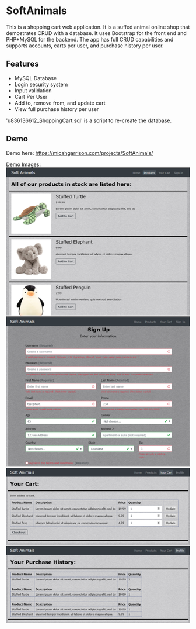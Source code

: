 # SoftAnimals
This is a shopping cart web application. It is a suffed animal online shop that demostrates CRUD with a database.
It uses Bootstrap for the front end and PHP+MySQL for the backend.
The app has full CRUD capabilities and supports accounts, carts per user, and purchase history per user.

## Features
- MySQL Database
- Login security system
- Input validation
- Cart Per User
- Add to, remove from, and update cart
- View full purchase history per user

'u836136612_ShoppingCart.sql' is a script to re-create the database.

## Demo

Demo here:
https://micahgarrison.com/projects/SoftAnimals/

Demo Images:
![DemoImage1](https://github.com/g-micah/SoftAnimals/blob/main/img/DemoImage1.png)
![DemoImage2](https://github.com/g-micah/SoftAnimals/blob/main/img/DemoImage2.png)
![DemoImage3](https://github.com/g-micah/SoftAnimals/blob/main/img/DemoImage3.png)
![DemoImage4](https://github.com/g-micah/SoftAnimals/blob/main/img/DemoImage4.png)
